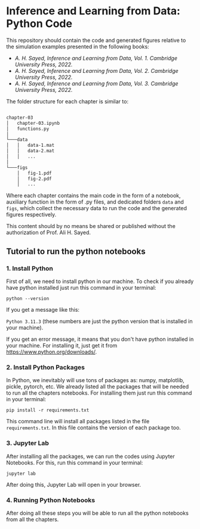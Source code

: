# Inference and Learning from Data: Python Code

This repository should contain the code and generated figures relative to the simulation examples presented in the following books:

- *A. H. Sayed, Inference and Learning from Data, Vol. 1. Cambridge University Press, 2022.*
- *A. H. Sayed, Inference and Learning from Data, Vol. 2. Cambridge University Press, 2022.*
- *A. H. Sayed, Inference and Learning from Data, Vol. 3. Cambridge University Press, 2022.*

The folder structure for each chapter is similar to:

``` bash

chapter-03
│   chapter-03.ipynb
│   functions.py
│
└───data
│   │   data-1.mat
│   │   data-2.mat
│   │   ...
│   
└───figs
    │   fig-1.pdf
    │   fig-2.pdf
    │   ...

```

Where each chapter contains the main code in the form of a notebook, auxiliary function in the form of .py files, and dedicated folders `data` and `figs`, which collect the necessary data to run the code and the generated figures respectively.

This content should by no means be shared or published without the authorization of Prof. Ali H. Sayed.

## Tutorial to run the python notebooks

### 1. Install Python

First of all, we need to install python in our machine. To check if you already have python installed just run this command in your terminal:

`python --version`

If you get a message like this:

`Python 3.11.3` (these numbers are just the python version that is installed in your machine).

If you get an error message, it means that you don't have python installed in your machine. For installing it, just get it from https://www.python.org/downloads/.

### 2. Install Python Packages

In Python, we inevitably will use tons of packages as: numpy, matplotlib, pickle, pytorch, etc. We already listed all the packages that will be needed to run all the chapters notebooks. For installing them just run this command in your terminal:

`pip install -r requirements.txt`

This command line will install all packages listed in the file `requirements.txt`. In this file contains the version of each package too.

### 3. Jupyter Lab

After installing all the packages, we can run the codes using Jupyter Notebooks. For this, run this command in your terminal:

`jupyter lab`

After doing this, Jupyter Lab will open in your browser. 

### 4. Running Python Notebooks

After doing all these steps you will be able to run all the python notebooks from all the chapters. 